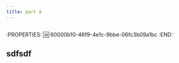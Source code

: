 ```yaml
---
title: part A
---
```


##
:PROPERTIES:
:id: 60000b10-46f9-4e1c-9bbe-06fc3b09a1bc
:END:
## sdfsdf
##

